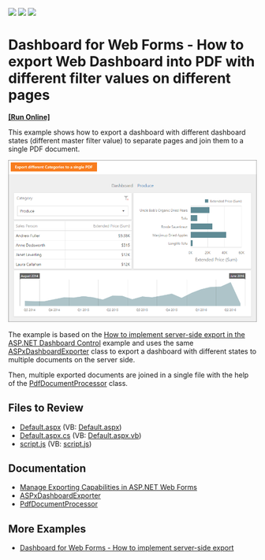 <!-- default badges list -->
![](https://img.shields.io/endpoint?url=https://codecentral.devexpress.com/api/v1/VersionRange/128580211/23.1.1%2B)
[![](https://img.shields.io/badge/Open_in_DevExpress_Support_Center-FF7200?style=flat-square&logo=DevExpress&logoColor=white)](https://supportcenter.devexpress.com/ticket/details/T511362)
[![](https://img.shields.io/badge/📖_How_to_use_DevExpress_Examples-e9f6fc?style=flat-square)](https://docs.devexpress.com/GeneralInformation/403183)
<!-- default badges end -->

# Dashboard for Web Forms - How to export Web Dashboard into PDF with different filter values on different pages

<!-- run online -->
**[[Run Online]](https://codecentral.devexpress.com/128580211/)**
<!-- run online end -->

This example shows how to export a dashboard with different dashboard states (different master filter value) to separate pages and join them to a single PDF document.

![dashboard](dashboard.png)

The example is based on the [How to implement server-side export in the ASP.NET Dashboard Control](https://github.com/DevExpress-Examples/web-forms-dashboard-implement-server-side-export) example and uses the same [ASPxDashboardExporter](https://docs.devexpress.com/Dashboard/DevExpress.DashboardWeb.ASPxDashboardExporter?p=netframework) class to export a dashboard with different states to multiple documents on the server side. 

Then, multiple exported documents are joined in a single file with the help of the [PdfDocumentProcessor](https://docs.devexpress.com/OfficeFileAPI/DevExpress.Pdf.PdfDocumentProcessor) class.


## Files to Review

* [Default.aspx](./CS/ASPxDashboard_ServerExport/Default.aspx) (VB: [Default.aspx](./VB/ASPxDashboard_ServerExport/Default.aspx))
* [Default.aspx.cs](./CS/ASPxDashboard_ServerExport/Default.aspx.cs) (VB: [Default.aspx.vb](./VB/ASPxDashboard_ServerExport/Default.aspx.vb))
* [script.js](./CS/ASPxDashboard_ServerExport/Script/script.js) (VB: [script.js](./VB/ASPxDashboard_ServerExport/Script/script.js)) 

## Documentation

- [Manage Exporting Capabilities in ASP.NET Web Forms](https://docs.devexpress.com/Dashboard/12140/web-dashboard/integrate-dashboard-component/aspnet-web-forms-dashboard-control/manage-exporting-capabilities?p=netframework)
- [ASPxDashboardExporter](https://docs.devexpress.com/Dashboard/DevExpress.DashboardWeb.ASPxDashboardExporter)
- [PdfDocumentProcessor](https://docs.devexpress.com/OfficeFileAPI/DevExpress.Pdf.PdfDocumentProcessor)

## More Examples

- [Dashboard for Web Forms - How to implement server-side export](https://github.com/DevExpress-Examples/web-forms-dashboard-implement-server-side-export)
